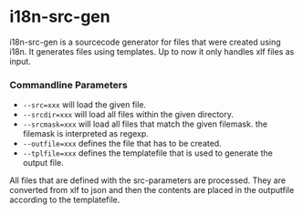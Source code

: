 # i18n-src-gen

i18n-src-gen is a sourcecode generator for files that were created using i18n. It generates files using templates. Up to now it only handles xlf files as input.

### Commandline Parameters
- `--src=xxx` will load the given file.
- `--srcdir=xxx` will load all files within the given directory.
- `--srcmask=xxx` will load all files that match the given filemask. the filemask is interpreted as regexp.
- `--outfile=xxx` defines the file that has to be created.
- `--tplfile=xxx` defines the templatefile that is used to generate the output file.

All files that are defined with the src-parameters are processed. They are converted from xlf to json and then the contents are placed in the outputfile according to the templatefile.

